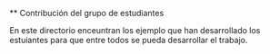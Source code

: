 ** Contribución del grupo de estudiantes

En este directorio enceuntran los ejemplo que han desarrollado los estuiantes para que entre todos se pueda desarrollar el trabajo.
